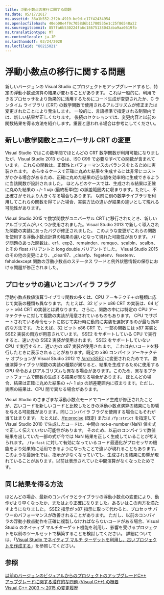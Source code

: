 ```yaml
---
title: 浮動小数点の移行に関する問題
ms.date: 05/17/2017
ms.assetid: 36a1b552-2f2b-4919-bc9d-c17f42434954
ms.openlocfilehash: 40eb08e4f9c7058d6b11700535e1c25f86548a22
ms.sourcegitcommit: 857fa6b530224fa6c18675138043aba9aa0619fb
ms.translationtype: MT
ms.contentlocale: ja-JP
ms.lasthandoff: 03/24/2020
ms.locfileid: "80215021"
---
```

# <a name="floating-point-migration-issues"></a>浮動小数点の移行に関する問題

新しいバージョンの Visual Studio にプロジェクトをアップグレードすると、特定の浮動小数点演算の結果が変わることがあります。 これは一般的に、利用できるプロセッサをより効果的に活用するためにコード生成が変更されたか、C ランタイム ライブラリ (CRT) の数学関数で使用されるアルゴリズムが修正または変更されたことにより発生します。 一般的に、言語標準で指定される制限内では、新しい結果が正しくなります。 後続のセクションでは、変更内容と以前の関数結果を得る方法を紹介します。重要と思われる場合は参考にしてください。

## <a name="new-math-functions-and-universal-crt-changes"></a>新しい数学関数とユニバーサル CRT の変更

Visual Studio ではこの数年間でほとんどの CRT 数学関数が利用可能になりましたが、Visual Studio 2013 からは、ISO C99 で必要なすべての関数が含まれています。 これらの関数は、正確性とパフォーマンスのバランスをとるために実装されます。 あらゆるケースで正確に丸めた結果を生成するには非常にコストがかかる場合があるため、正確に丸めた結果の近似値を効率的に生成できるように当該関数が設計されました。 ほとんどのケースでは、生成される結果は正確に丸めた結果の +/- 1 *ulp* (最終桁単位) の誤差範囲内に収まります。ただし、不正確さがそれより大きくなる場合もあります。 以前に別の数学ライブラリを利用してこれらの関数を得ていた場合、実装方法の違いが結果の違いとして現れる可能性があります。

Visual Studio 2015 で数学関数がユニバーサル CRT に移行されたとき、新しいアルゴリズムがいくつか使用されました。Visual Studio 2013 で新しく導入された関数の実装にあったバグが修正されました。 このような変更がこれらの関数を使用する浮動小数点計算の結果の違いとなって現れた可能性があります。 バグ問題のあった関数は、erf、exp2、remainder、remquo、scalbln、scalbn、とその float バリアントと long double バリアントでした。  Visual Studio 2015 のその他の変更により、_clear87、_clearfp、fegetenv、fesetenv、feholdexcept 関数の浮動小数点のステータス ワードと例外状態情報の保存における問題が修正されました。

## <a name="processor-differences-and-compiler-flags"></a>プロセッサの違いとコンパイラ フラグ

浮動小数点数値演算ライブラリ関数の多くは、CPU アーキテクチャの種類に応じて実装の種類も異なります。 たとえば、32 ビット x86 CRT の実装は、64 ビット x64 CRT の実装とは異なります。 さらに、関数の中には特定の CPU アーキテクチャに対して複数の実装が用意されているものもあります。 CPU でサポートされている命令セットに応じて実行時に動的に実装を選択するのが最も効率的な方法です。 たとえば、32 ビット x86 CRT で、一部の関数には x87 実装と SSE2 実装の両方が用意されています。 SSE2 をサポートしている CPU で実行すると、速い方の SSE2 実装が使用されます。 SSE2 をサポートしていない CPU で実行すると、遅い方の x87 実装が使用されます。 これは古いコードを移行したときに表示されることがあります。既定の x86 コンパイラ アーキテクチャ オプションが Visual Studio 2012 で [/arch:SSE2](../build/reference/arch-x86.md) に変更されたためです。 数値演算ライブラリ関数の実装の種類が異なると、結果を生成するために使用する CPU 命令およびアルゴリズムも異なる場合があります。このため、異なるプラットフォームで関数の生成する結果が異なる場合があります。 ほとんどの場合、結果は正確に丸めた結果の +/- 1 ulp の誤差範囲内に収まります。ただし、実際の結果は、CPU 間で異なる場合があります。

Visual Studio のさまざまな浮動小数点モードでコード生成が修正されたことが、古いコードを新しいコードと比較したときの浮動小数点演算の結果にも影響を与える可能性があります。同じコンパイラ フラグを使用する場合にもそれが当てはまります。 たとえば、[/fp:precise](../build/reference/fp-specify-floating-point-behavior.md) (既定) または `/fp:strict` を指定して Visual Studio 2010 で生成したコードは、中間の not-a-number (NaN) 値を式で正しく伝えていない可能性があります。 そのため、以前のコンパイラで数値結果を出していた一部の式が今では NaN 結果を正しく生成していることが考えられます。 `/fp:fast` に対して有効になっているコード最適化がプロセッサの機能をより効果的に活用できるようになったことで違いが現れることもあります。 このような最適化では、指示が少なくなっていても、生成される結果に影響が現れていることがあります。以前は表示されていた中間演算がなくなったためです。

## <a name="how-to-get-identical-results"></a>同じ結果を得る方法

ほとんどの場合、最新のコンパイラとライブラリの浮動小数点の変更により、動作がより早くなったか、またはより正確になりました。あるいはこの両方を満たすようになりました。 SSE2 指示が x87 指示に取って代わると、プロセッサ パワーのパフォーマンスが改善されることがあります。 ただし、以前のコンパイラの浮動小数点動作を正確に複製しなければならないコードがある場合、Visual Studio のネイティブ マルチターゲット機能を利用し、影響を受けるプロジェクトを以前のツールセットで構築することを検討してください。 詳細については、「[Visual Studio でネイティブ マルチ ターゲットを利用し、古いプロジェクトを作成する](use-native-multi-targeting.md)」を参照してください。

## <a name="see-also"></a>参照

[以前のバージョンのビジュアルからのプロジェクトのアップグレードC++](upgrading-projects-from-earlier-versions-of-visual-cpp.md)<br/>
[アップグレードに関する潜在的な問題 (Visual C++) の概要](overview-of-potential-upgrade-issues-visual-cpp.md)<br/>
[Visual C++ 2003 ～ 2015 の変更履歴](visual-cpp-change-history-2003-2015.md)
